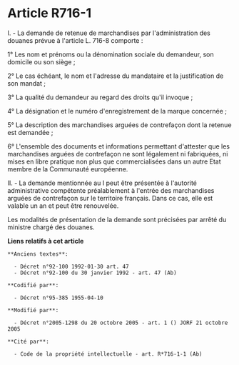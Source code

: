 # Article R716-1

I. -  La demande de retenue de marchandises par l'administration des douanes prévue à l'article L. 716-8 comporte :

1° Les nom et prénoms ou la dénomination sociale du demandeur, son domicile ou son siège ;

2° Le cas échéant, le nom et l'adresse du mandataire et la justification de son mandat ;

3° La qualité du demandeur au regard des droits qu'il invoque ;

4° La désignation et le numéro d'enregistrement de la marque concernée ;

5° La description des marchandises arguées de contrefaçon dont la retenue est demandée ;

6° L'ensemble des documents et informations permettant d'attester que les marchandises arguées de contrefaçon ne sont
légalement ni fabriquées, ni mises en libre pratique non plus que commercialisées dans un autre Etat membre de la Communauté
européenne.

II. - La demande mentionnée au I peut être présentée à l'autorité administrative compétente préalablement à l'entrée des
marchandises arguées de contrefaçon sur le territoire français. Dans ce cas, elle est valable un an et peut être renouvelée.

Les modalités de présentation de la demande sont précisées par arrêté du ministre chargé des douanes.

**Liens relatifs à cet article**

	**Anciens textes**:

	  - Décret n°92-100 1992-01-30 art. 47
	  - Décret n°92-100 du 30 janvier 1992 - art. 47 (Ab)

	**Codifié par**:

	  - Décret n°95-385 1955-04-10

	**Modifié par**:

	  - Décret n°2005-1298 du 20 octobre 2005 - art. 1 () JORF 21 octobre 2005

	**Cité par**:

	  - Code de la propriété intellectuelle - art. R*716-1-1 (Ab)

